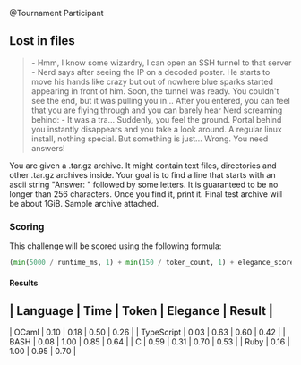 @Tournament Participant

## Lost in files
> \- Hmm, I know some wizardry, I can open an SSH tunnel to that server - Nerd says after seeing the IP on a decoded poster.
> He starts to move his hands like crazy but out of nowhere blue sparks started appearing in front of him.
> Soon, the tunnel was ready. You couldn't see the end, but it was pulling you in...
> After you entered, you can feel that you are flying through and you can barely hear Nerd screaming behind:
> \- It was a tra...
> Suddenly, you feel the ground. Portal behind you instantly disappears and you take a look around.
> A regular linux install, nothing special. But something is just... Wrong. You need answers!

You are given a .tar.gz archive. It might contain text files, directories and other .tar.gz archives inside.
Your goal is to find a line that starts with an ascii string "Answer: " followed by some letters.
It is guaranteed to be no longer than 256 characters. Once you find it, print it.
Final test archive will be about 1GiB. Sample archive attached.

### Scoring
This challenge will be scored using the following formula:
```python
(min(5000 / runtime_ms, 1) + min(150 / token_count, 1) + elegance_score) / 3
```

#### Results
|  Language  | Time | Token | Elegance | **Result** |
-----------------------------------------------------
| OCaml      | 0.10 |  0.18 |   0.50   |    0.26    |
| TypeScript | 0.03 |  0.63 |   0.60   |    0.42    |
| BASH       | 0.08 |  1.00 |   0.85   |    0.64    |
| C          | 0.59 |  0.31 |   0.70   |    0.53    |
| Ruby       | 0.16 |  1.00 |   0.95   |    0.70    |
